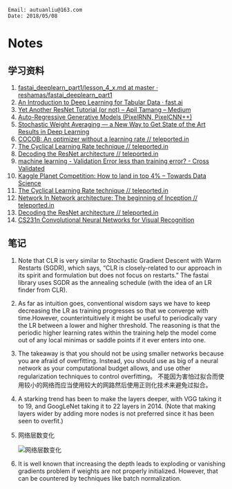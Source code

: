 ```
Email: autuanliu@163.com
Date: 2018/05/08
```
# Notes

## 学习资料
1. [fastai_deeplearn_part1/lesson_4_x.md at master · reshamas/fastai_deeplearn_part1](https://github.com/reshamas/fastai_deeplearn_part1/blob/master/courses/dl1/lesson_4_x.md)
2. [An Introduction to Deep Learning for Tabular Data · fast.ai](http://www.fast.ai/2018/04/29/categorical-embeddings/)
3. [Yet Another ResNet Tutorial (or not) – Apil Tamang – Medium](https://medium.com/@apiltamang/yet-another-resnet-tutorial-or-not-f6dd9515fcd7)
4. [Auto-Regressive Generative Models (PixelRNN, PixelCNN++)](https://towardsdatascience.com/auto-regressive-generative-models-pixelrnn-pixelcnn-32d192911173)
5. [Stochastic Weight Averaging — a New Way to Get State of the Art Results in Deep Learning](https://towardsdatascience.com/stochastic-weight-averaging-a-new-way-to-get-state-of-the-art-results-in-deep-learning-c639ccf36a)
6. [COCOB: An optimizer without a learning rate // teleported.in](http://teleported.in/posts/cocob/)
7. [The Cyclical Learning Rate technique // teleported.in](http://teleported.in/posts/cyclic-learning-rate/)
8. [Decoding the ResNet architecture // teleported.in](http://teleported.in/posts/decoding-resnet-architecture/)
9. [machine learning - Validation Error less than training error? - Cross Validated](https://stats.stackexchange.com/questions/187335/validation-error-less-than-training-error/187404#187404)
10. [Kaggle Planet Competition: How to land in top 4% – Towards Data Science](https://towardsdatascience.com/kaggle-planet-competition-how-to-land-in-top-4-a679ff0013ba)
11. [The Cyclical Learning Rate technique // teleported.in](http://teleported.in/posts/cyclic-learning-rate/)
12. [Network In Network architecture: The beginning of Inception // teleported.in](http://teleported.in/posts/network-in-network/)
13. [Decoding the ResNet architecture // teleported.in](http://teleported.in/posts/decoding-resnet-architecture/)
14. [CS231n Convolutional Neural Networks for Visual Recognition](http://cs231n.github.io/neural-networks-1/#arch)


## 笔记
1. Note that CLR is very similar to Stochastic Gradient Descent with Warm Restarts (SGDR), which says, “CLR is closely-related to our approach in its spirit and formulation but does not focus on restarts.” The fastai library uses SGDR as the annealing schedule (with the idea of an LR finder from CLR).
2. As far as intuition goes, conventional wisdom says we have to keep decreasing the LR as training progresses so that we converge with time.However, counterintuitively it might be useful to periodically vary the LR between a lower and higher threshold. The reasoning is that the periodic higher learning rates within the training help the model come out of any local minimas or saddle points if it ever enters into one.
3. The takeaway is that you should not be using smaller networks because you are afraid of overfitting. Instead, you should use as big of a neural network as your computational budget allows, and use other regularization techniques to control overfitting。 不能因为害怕过拟合而使用较小的网络而应当使用较大的网路然后使用正则化技术来避免过拟合。
4. A starking trend has been to make the layers deeper, with VGG taking it to 19, and GoogLeNet taking it to 22 layers in 2014. (Note that making layers wider by adding more nodes is not preferred since it has been seen to overfit.)
5. 网络层数变化
    
    ![网络层数变化][1]

6. It is well known that increasing the depth leads to exploding or vanishing gradients problem if weights are not properly initialized. However, that can be countered by techniques like batch normalization.


[1]: http://ozesj315m.bkt.clouddn.com/img/12-revolution-of-depth.png
[2]: http://ozesj315m.bkt.clouddn.com/img/12-residual3.png
[3]: http://ozesj315m.bkt.clouddn.com/img/12-shallow-deep.png
[4]: http://ozesj315m.bkt.clouddn.com/img/12-resnet-vgg.png
